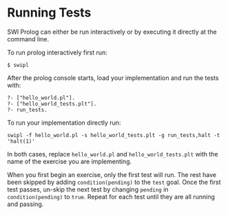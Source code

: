 # Running Tests

SWI Prolog can either be run interactively or by executing it directly at the
command line.

To run prolog interactively first run:

`$ swipl`

After the prolog console starts, load your implementation and run the tests
with:

```
?- ["hello_world.pl"].
?- ["hello_world_tests.plt"].
?- run_tests.
```

To run your implementation directly run:

`swipl -f hello_world.pl -s hello_world_tests.plt -g run_tests,halt -t
'halt(1)'`

In both cases, replace `hello_world.pl` and `hello_world_tests.plt` with the
name of the exercise you are implementing.

When you first begin an exercise, only the first test will run. The rest have
been skipped by adding `condition(pending)` to the `test` goal. Once the first
test passes, un-skip the next test by changing `pending` in `condition(pending)`
to `true`. Repeat for each test until they are all running and passing.
